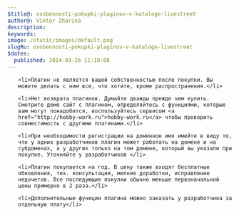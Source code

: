 ```yaml
---
$title@: osobennosti-pokupki-plaginov-v-kataloge-livestreet
author@: Viktor Zharina
description: 
keywords: 
image: /static/images/default.png
slugRu: osobennosti-pokupki-plaginov-v-kataloge-livestreet
$dates:
  published: 2014-03-26 11:18:08
---
```

<ol>

	<li>Плагин не является вашей собственностью после покупки. Вы можете делать с ним все, что хотите, кроме распространения.</li>

	<li>Нет возврата плагинов. Думайте дважды прежде чем купить. Смотрите демо сайт с плагином, определяйтесь с функциями, которые вам могут понадобится, воспользуйтесь сервисом <a href="http://hobby-work.ru">hobby-work.ru</a> чтобы проверить совместимость с другими плагинами.</li>

	<li>При необходимости регистрации на доменное имя имейте в виду то, что у одних разработчиков плагин может работать на домене и на субдоменах, а у других только на том домене, который вы указали при покупке. Уточняйте у разработчиков </li>

	<li>Плагин покупается на год. В цену также входят бесплатные обновления, тех. консультации, мелкие доработки, исправление недочетов. Все последующие покупки обычно меньше первоначальной цены примерно в 2 раза.</li>

	<li>Дополнительные функции плагина можно заказать у разработчика за отдельную плату</li>

</ol>